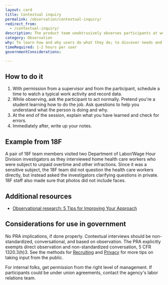 ```yaml
---
layout: card
title: Contextual inquiry
permalink: /observation/contextual-inquiry/
redirect_from:
  - /contextual-inquiry/
description: The product team unobtrusively observes participants at work, with their permission, then asks questions.
category: Observation
why: To learn how and why users do what they do; to discover needs and attitudes that might not emerge in an <a href="/awareness/stakeholder-and-user-interviews/">interview</a> to map how tools, digital and otherwise, interact during complex activities.
timeRequired: 1-2 hours per user
governmentConsiderations:

---
```


## How to do it

1. With permission from a supervisor and from the participant, schedule a time to watch a typical work activity and record data.
1. While observing, ask the participant to act normally. Pretend you're a student learning how to do the job. Ask questions to help you understand what the person is doing and why.
1. At the end of the session, explain what you have learned and check for errors.
1. Immediately after, write up your notes.  

<section class="method--section method--section--18f-example" markdown="1" >

## Example from 18F  

A pair of 18F team members visited two Department of Labor/Wage Hour Division investigators as they interviewed home health care workers who were subject to unpaid overtime and other infractions. Since it was a sensitive subject, the 18F team did not question the health care workers directly, but instead asked the investigators clarifying questions in private. 18F staff also made sure that photos did not include faces.

</section>

<section class="method--section method--section--additional-resources" markdown="1" >

## Additional resources  

- [Observational research: 5 Tips for Improving Your Approach](https://hodigital.blog.gov.uk/2019/01/18/observational-research-5-tips-for-improving-your-approach%e2%80%af%e2%80%af/)

</section>

<section class="method--section method--section--government-considerations" markdown="1" >

## Considerations for use in government  

No PRA implications, if done properly. Contextual interviews should be non-standardized, conversational, and based on observation. The PRA explicitly exempts direct observation and non-standardized conversation, 5 CFR 1320.3(h)3. See the methods for [Recruiting](/fundamentals/recruiting/) and [Privacy](/fundamentals/privacy/) for more tips on taking input from the public.

For internal folks, get permission from the right level of management. If participants could be under union agreements, contact the agency's labor relations team.
</section>
